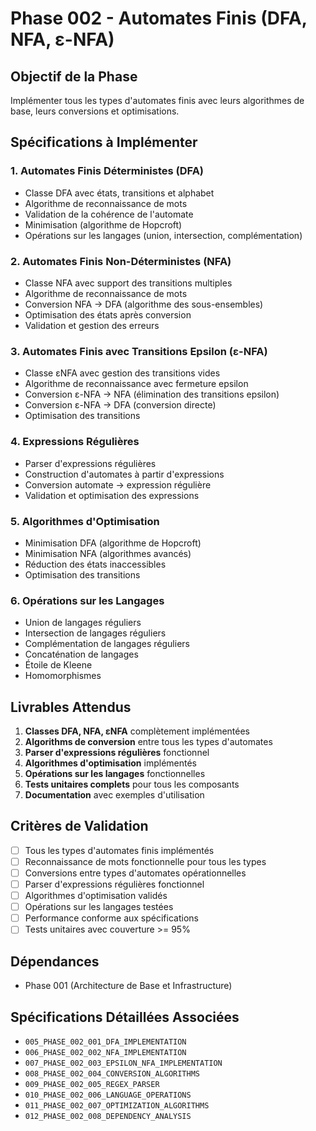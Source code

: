 # Phase 002 - Automates Finis (DFA, NFA, ε-NFA)

## Objectif de la Phase

Implémenter tous les types d'automates finis avec leurs algorithmes de base, leurs conversions et optimisations.

## Spécifications à Implémenter

### 1. Automates Finis Déterministes (DFA)
- Classe DFA avec états, transitions et alphabet
- Algorithme de reconnaissance de mots
- Validation de la cohérence de l'automate
- Minimisation (algorithme de Hopcroft)
- Opérations sur les langages (union, intersection, complémentation)

### 2. Automates Finis Non-Déterministes (NFA)
- Classe NFA avec support des transitions multiples
- Algorithme de reconnaissance de mots
- Conversion NFA → DFA (algorithme des sous-ensembles)
- Optimisation des états après conversion
- Validation et gestion des erreurs

### 3. Automates Finis avec Transitions Epsilon (ε-NFA)
- Classe εNFA avec gestion des transitions vides
- Algorithme de reconnaissance avec fermeture epsilon
- Conversion ε-NFA → NFA (élimination des transitions epsilon)
- Conversion ε-NFA → DFA (conversion directe)
- Optimisation des transitions

### 4. Expressions Régulières
- Parser d'expressions régulières
- Construction d'automates à partir d'expressions
- Conversion automate → expression régulière
- Validation et optimisation des expressions

### 5. Algorithmes d'Optimisation
- Minimisation DFA (algorithme de Hopcroft)
- Minimisation NFA (algorithmes avancés)
- Réduction des états inaccessibles
- Optimisation des transitions

### 6. Opérations sur les Langages
- Union de langages réguliers
- Intersection de langages réguliers
- Complémentation de langages réguliers
- Concaténation de langages
- Étoile de Kleene
- Homomorphismes

## Livrables Attendus

1. **Classes DFA, NFA, εNFA** complètement implémentées
2. **Algorithms de conversion** entre tous les types d'automates
3. **Parser d'expressions régulières** fonctionnel
4. **Algorithmes d'optimisation** implémentés
5. **Opérations sur les langages** fonctionnelles
6. **Tests unitaires complets** pour tous les composants
7. **Documentation** avec exemples d'utilisation

## Critères de Validation

- [ ] Tous les types d'automates finis implémentés
- [ ] Reconnaissance de mots fonctionnelle pour tous les types
- [ ] Conversions entre types d'automates opérationnelles
- [ ] Parser d'expressions régulières fonctionnel
- [ ] Algorithmes d'optimisation validés
- [ ] Opérations sur les langages testées
- [ ] Performance conforme aux spécifications
- [ ] Tests unitaires avec couverture >= 95%

## Dépendances

- Phase 001 (Architecture de Base et Infrastructure)

## Spécifications Détaillées Associées

- `005_PHASE_002_001_DFA_IMPLEMENTATION` 
- `006_PHASE_002_002_NFA_IMPLEMENTATION` 
- `007_PHASE_002_003_EPSILON_NFA_IMPLEMENTATION` 
- `008_PHASE_002_004_CONVERSION_ALGORITHMS` 
- `009_PHASE_002_005_REGEX_PARSER` 
- `010_PHASE_002_006_LANGUAGE_OPERATIONS` 
- `011_PHASE_002_007_OPTIMIZATION_ALGORITHMS` 
- `012_PHASE_002_008_DEPENDENCY_ANALYSIS`
